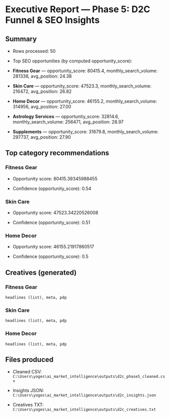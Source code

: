 # Executive Report — Phase 5: D2C Funnel & SEO Insights

## Summary

- Rows processed: 50

- Top SEO opportunities (by computed opportunity_score):

- **Fitness Gear** — opportunity_score: 80415.4, monthly_search_volume: 281338, avg_position: 24.38

- **Skin Care** — opportunity_score: 47523.3, monthly_search_volume: 216472, avg_position: 26.82

- **Home Decor** — opportunity_score: 46155.2, monthly_search_volume: 314956, avg_position: 27.00

- **Astrology Services** — opportunity_score: 32814.6, monthly_search_volume: 256471, avg_position: 28.97

- **Supplements** — opportunity_score: 31679.8, monthly_search_volume: 297737, avg_position: 27.90


## Top category recommendations

### Fitness Gear

- Opportunity score: 80415.39345988455

- Confidence (opportunity_score): 0.54



### Skin Care

- Opportunity score: 47523.34220526008

- Confidence (opportunity_score): 0.51



### Home Decor

- Opportunity score: 46155.21917860517

- Confidence (opportunity_score): 0.5



## Creatives (generated)

### Fitness Gear
```
headlines (list), meta, pdp
```

### Skin Care
```
headlines (list), meta, pdp
```

### Home Decor
```
headlines (list), meta, pdp
```


## Files produced

- Cleaned CSV: `C:\Users\yoges\ai_market_intelligence\outputs\d2c_phase5_cleaned.csv`

- Insights JSON: `C:\Users\yoges\ai_market_intelligence\outputs\d2c_insights.json`

- Creatives TXT: `C:\Users\yoges\ai_market_intelligence\outputs\d2c_creatives.txt`
